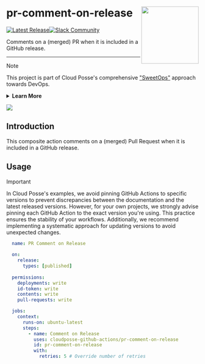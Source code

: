 <!-- markdownlint-disable -->
# pr-comment-on-release <a href="https://cpco.io/homepage?utm_source=github&utm_medium=readme&utm_campaign=cloudposse-github-actions/pr-comment-on-release&utm_content="><img align="right" src="https://cloudposse.com/logo-300x69.svg" width="150" /></a>
<a href="https://github.com/cloudposse/example-github-action-composite/releases/latest"><img src="https://img.shields.io/github/release/cloudposse/example-github-action-composite.svg" alt="Latest Release"/></a><a href="https://slack.cloudposse.com"><img src="https://slack.cloudposse.com/badge.svg" alt="Slack Community"/></a>
<!-- markdownlint-restore -->

<!--




  ** DO NOT EDIT THIS FILE
  **
  ** This file was automatically generated by the `cloudposse/build-harness`.
  ** 1) Make all changes to `README.yaml`
  ** 2) Run `make init` (you only need to do this once)
  ** 3) Run`make readme` to rebuild this file.
  **
  ** (We maintain HUNDREDS of open source projects. This is how we maintain our sanity.)
  **





-->

Comments on a (merged) PR when it is included in a GitHub release.


---
> [!NOTE]
> This project is part of Cloud Posse's comprehensive ["SweetOps"](https://cpco.io/homepage?utm_source=github&utm_medium=readme&utm_campaign=cloudposse-github-actions/pr-comment-on-release&utm_content=) approach towards DevOps.
> <details><summary><strong>Learn More</strong></summary>
>
> It's 100% Open Source and licensed under the [APACHE2](LICENSE).
>
> We have [*dozens of GitHub Actions*](https://github.com/cloudposse-github-actions?utm_source=github&utm_medium=readme&utm_campaign=cloudposse-github-actions/pr-comment-on-release&utm_content=github_actions) that are Open Source and well-maintained. Check them out!
> </details>

<a href="https://cloudposse.com/readme/header/link?utm_source=github&utm_medium=readme&utm_campaign=cloudposse-github-actions/pr-comment-on-release&utm_content=readme_header_link"><img src="https://cloudposse.com/readme/header/img"/></a>


## Introduction

This composite action comments on a (merged) Pull Request when it is included in a GitHub release.



## Usage



> [!IMPORTANT]
> In Cloud Posse's examples, we avoid pinning GitHub Actions to specific versions to prevent discrepancies between the documentation 
> and the latest released versions. However, for your own projects, we strongly advise pinning each GitHub Action to the exact version
> you're using. This practice ensures the stability of your workflows. Additionally, we recommend implementing a systematic 
> approach for updating versions to avoid unexpected changes.



```yaml
  name: PR Comment on Release
  
  on:
    release:
      types: [published]
  
  permissions:
    deployments: write
    id-token: write
    contents: write
    pull-requests: write

  jobs:
    context:
      runs-on: ubuntu-latest
      steps:
        - name: Comment on Release
          uses: cloudposse-github-actions/pr-comment-on-release
          id: pr-comment-on-release
          with:
            retries: 5 # Override number of retries
```






